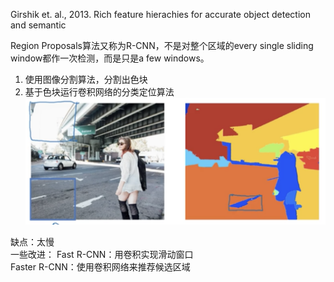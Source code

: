 Girshik et. al., 2013. Rich feature hierachies for accurate object detection and semantic  

Region Proposals算法又称为R-CNN，不是对整个区域的every single sliding window都作一次检测，而是只是a few windows。  

1. 使用图像分割算法，分割出色块  
2. 基于色块运行卷积网络的分类定位算法  
![](/assets/6.png)  

缺点：太慢  
一些改进：
Fast R-CNN：用卷积实现滑动窗口  
Faster R-CNN：使用卷积网络来推荐候选区域  